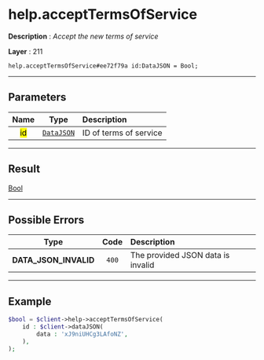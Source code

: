 # help.acceptTermsOfService

**Description** : *Accept the new terms of service*

**Layer** : 211

```tl
help.acceptTermsOfService#ee72f79a id:DataJSON = Bool;
```

---

## Parameters

| Name | Type | Description |
| :---: | :---: | :--- |
| <mark>id</mark> | [`DataJSON`](type/DataJSON) | ID of terms of service |

---

## Result

[Bool](type/Bool)

---

## Possible Errors

| Type | Code | Description |
| :---: | :---: | :--- |
| **DATA_JSON_INVALID** | `400` | The provided JSON data is invalid |

---

## Example

```php
$bool = $client->help->acceptTermsOfService(
	id : $client->dataJSON(
		data : 'xJ9niUHCg3LAfoNZ',
	),
);
```